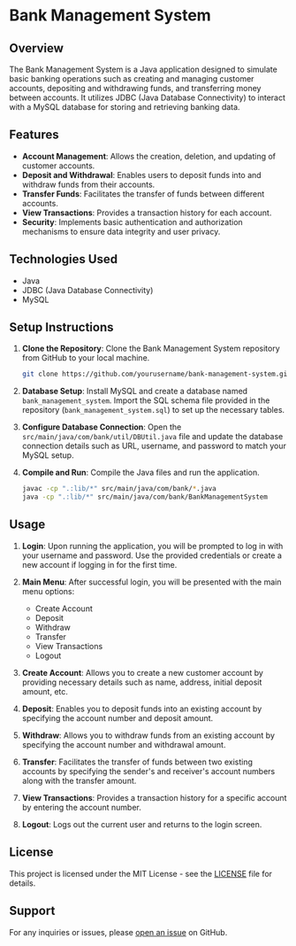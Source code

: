 # Bank Management System

## Overview

The Bank Management System is a Java application designed to simulate basic banking operations such as creating and managing customer accounts, depositing and withdrawing funds, and transferring money between accounts. It utilizes JDBC (Java Database Connectivity) to interact with a MySQL database for storing and retrieving banking data.

## Features

- **Account Management**: Allows the creation, deletion, and updating of customer accounts.
- **Deposit and Withdrawal**: Enables users to deposit funds into and withdraw funds from their accounts.
- **Transfer Funds**: Facilitates the transfer of funds between different accounts.
- **View Transactions**: Provides a transaction history for each account.
- **Security**: Implements basic authentication and authorization mechanisms to ensure data integrity and user privacy.

## Technologies Used

- Java
- JDBC (Java Database Connectivity)
- MySQL

## Setup Instructions

1. **Clone the Repository**: Clone the Bank Management System repository from GitHub to your local machine.
   ```bash
   git clone https://github.com/yourusername/bank-management-system.git
   ```

2. **Database Setup**: Install MySQL and create a database named `bank_management_system`. Import the SQL schema file provided in the repository (`bank_management_system.sql`) to set up the necessary tables.

3. **Configure Database Connection**: Open the `src/main/java/com/bank/util/DBUtil.java` file and update the database connection details such as URL, username, and password to match your MySQL setup.

4. **Compile and Run**: Compile the Java files and run the application.
   ```bash
   javac -cp ".:lib/*" src/main/java/com/bank/*.java
   java -cp ".:lib/*" src/main/java/com/bank/BankManagementSystem
   ```

## Usage

1. **Login**: Upon running the application, you will be prompted to log in with your username and password. Use the provided credentials or create a new account if logging in for the first time.

2. **Main Menu**: After successful login, you will be presented with the main menu options:
   - Create Account
   - Deposit
   - Withdraw
   - Transfer
   - View Transactions
   - Logout

3. **Create Account**: Allows you to create a new customer account by providing necessary details such as name, address, initial deposit amount, etc.

4. **Deposit**: Enables you to deposit funds into an existing account by specifying the account number and deposit amount.

5. **Withdraw**: Allows you to withdraw funds from an existing account by specifying the account number and withdrawal amount.

6. **Transfer**: Facilitates the transfer of funds between two existing accounts by specifying the sender's and receiver's account numbers along with the transfer amount.

7. **View Transactions**: Provides a transaction history for a specific account by entering the account number.

8. **Logout**: Logs out the current user and returns to the login screen.


## License

This project is licensed under the MIT License - see the [LICENSE](LICENSE) file for details.

## Support

For any inquiries or issues, please [open an issue](https://github.com/yourusername/bank-management-system/issues) on GitHub.
